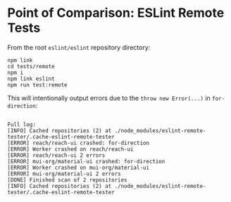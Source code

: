 # Point of Comparison: ESLint Remote Tests

From the root `eslint/eslint` repository directory:

```shell
npm link
cd tests/remote
npm i
npm link eslint
npm run test:remote
```

This will intentionally output errors due to the `throw new Error(...)` in `for-direction`:

```plaintext

Full log:
[INFO] Cached repositories (2) at ./node_modules/eslint-remote-tester/.cache-eslint-remote-tester
[ERROR] reach/reach-ui crashed: for-direction
[ERROR] Worker crashed on reach/reach-ui
[ERROR] reach/reach-ui 2 errors
[ERROR] mui-org/material-ui crashed: for-direction
[ERROR] Worker crashed on mui-org/material-ui
[ERROR] mui-org/material-ui 2 errors
[DONE] Finished scan of 2 repositories
[INFO] Cached repositories (2) at ./node_modules/eslint-remote-tester/.cache-eslint-remote-tester
```
